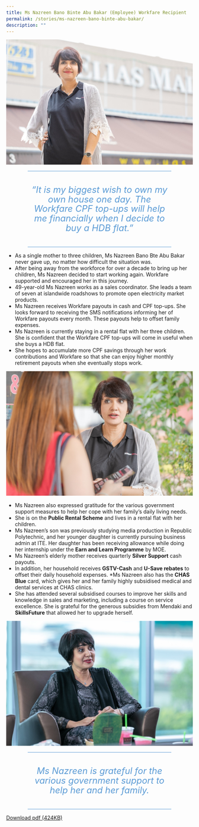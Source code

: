 ```yaml
---
title: Ms Nazreen Bano Binte Abu Bakar (Employee) Workfare Recipient
permalink: /stories/ms-nazreen-bano-binte-abu-bakar/
description: ""
---
```

![](/images/WIS%20Stories/STORIES7.jpg)


<div style="border-style:solid none;padding:10pt 0in;text-align:center;margin-right:0.6in;margin-left:0.6in;border-top-color:#5b9bd5;border-bottom-color:#5b9bd5;border-top-width:1pt;border-bottom-width:1pt;">
<p style="margin:0.25in 0in;" class="MsoIntenseQuote">
<span lang="EN-SG" style="color:#5b9bd5;line-height:107%;font-size:18pt;font-style:italic">“It is my biggest wish to own my own house one day. The Workfare CPF top-ups will help me financially when I decide to buy a HDB flat.”
</span>
</p>
</div>

* As a single mother to three children, Ms Nazreen Bano Bte Abu Bakar never gave up, no matter how difficult the situation was.
* After being away from the workforce for over a decade to bring up her children, Ms Nazreen decided to start working again. Workfare supported and encouraged her in this journey.
* 49-year-old Ms Nazreen works as a sales coordinator. She leads a team of seven at islandwide roadshows to promote open electricity market products.
* Ms Nazreen receives Workfare payouts in cash and CPF top-ups. She looks forward to receiving the SMS notifications informing her of Workfare payouts every month. These payouts help to offset family expenses.
* Ms Nazreen is currently staying in a rental flat with her three children. She is confident that the Workfare CPF top-ups will come in useful when she buys a HDB flat.
* She hopes to accumulate more CPF savings through her work contributions and Workfare so that she can enjoy higher monthly retirement payouts when she eventually stops work.

![](/images/WIS%20Stories/STORIES8.jpg)

* Ms Nazreen also expressed gratitude for the various government support measures to help her cope with her family’s daily living needs.
* She is on the **Public Rental Scheme** and lives in a rental flat with her children.
* Ms Nazreen’s son was previously studying media production in Republic Polytechnic, and her younger daughter is currently pursuing business admin at ITE. Her daughter has been receiving allowance while doing her internship under the **Earn and Learn Programme** by MOE.
* Ms Nazreen’s elderly mother receives quarterly **Silver Support** cash payouts.
* In addition, her household receives **GSTV-Cash** and **U-Save rebates** to offset their daily household expenses.
*Ms Nazreen also has the **CHAS Blue** card, which gives her and her family highly subsidised medical and dental services at CHAS clinics.
* She has attended several subsidised courses to improve her skills and knowledge in sales and marketing, including a course on service excellence. She is grateful for the generous subsidies from Mendaki and **SkillsFuture** that allowed her to upgrade herself.

![](/images/WIS%20Stories/STORIES9.jpg)

<div style="border-style:solid none;padding:10pt 0in;text-align:center;margin-right:0.6in;margin-left:0.6in;border-top-color:#5b9bd5;border-bottom-color:#5b9bd5;border-top-width:1pt;border-bottom-width:1pt;">
<p style="margin:0.25in 0in;" class="MsoIntenseQuote">
<span lang="EN-SG" style="color:#5b9bd5;line-height:107%;font-size:18pt;font-style:italic">Ms Nazreen is grateful for the various government support to help her and her family.
</span>
</p>
</div>

[Download pdf (424KB)](/files/Stories%20%20-%20Ms%20Nazreen%20Bano%20Binte%20Abu%20Bakar.pdf)